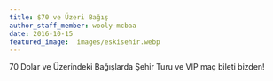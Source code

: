 ```yaml
---
title: $70 ve Üzeri Bağış
author_staff_member: wooly-mcbaa
date: 2016-10-15
featured_image:  images/eskisehir.webp
---
```


70 Dolar ve Üzerindeki Bağışlarda Şehir Turu ve VIP maç bileti bizden! 